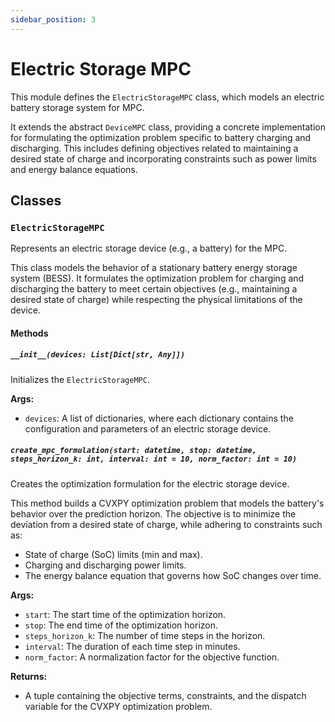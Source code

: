 ```yaml
---
sidebar_position: 3
---
```


# Electric Storage MPC

This module defines the `ElectricStorageMPC` class, which models an electric battery storage system for MPC.

It extends the abstract `DeviceMPC` class, providing a concrete implementation for formulating the optimization problem specific to battery charging and discharging. This includes defining objectives related to maintaining a desired state of charge and incorporating constraints such as power limits and energy balance equations.

## Classes

### `ElectricStorageMPC`

Represents an electric storage device (e.g., a battery) for the MPC.

This class models the behavior of a stationary battery energy storage system (BESS). It formulates the optimization problem for charging and discharging the battery to meet certain objectives (e.g., maintaining a desired state of charge) while respecting the physical limitations of the device.

#### Methods

##### `__init__(devices: List[Dict[str, Any]])`

Initializes the `ElectricStorageMPC`.

**Args:**

- `devices`: A list of dictionaries, where each dictionary contains the configuration and parameters of an electric storage device.

##### `create_mpc_formulation(start: datetime, stop: datetime, steps_horizon_k: int, interval: int = 10, norm_factor: int = 10)`

Creates the optimization formulation for the electric storage device.

This method builds a CVXPY optimization problem that models the battery's behavior over the prediction horizon. The objective is to minimize the deviation from a desired state of charge, while adhering to constraints such as:
- State of charge (SoC) limits (min and max).
- Charging and discharging power limits.
- The energy balance equation that governs how SoC changes over time.

**Args:**

- `start`: The start time of the optimization horizon.
- `stop`: The end time of the optimization horizon.
- `steps_horizon_k`: The number of time steps in the horizon.
- `interval`: The duration of each time step in minutes.
- `norm_factor`: A normalization factor for the objective function.

**Returns:**

- A tuple containing the objective terms, constraints, and the dispatch variable for the CVXPY optimization problem.